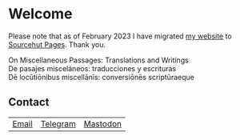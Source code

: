 <h1>Welcome</h1>
<p>
Please note that as of February 2023 I have migrated <a href= "https://robertoqs.org">my website</a> to <a href= "https://srht.site">Sourcehut Pages</a>. Thank you. 
<br>  
  
On Miscellaneous Passages: Translations and Writings<br>
De pasajes misceláneos: traducciones y escrituras<br>
Dē locūtiōnibus miscellānīs: conversiōnēs scriptūraeque
</p>

<h2>Contact</h2>

<table>
  <tbody>
    <tr>  
      <td><a href= "mailto:info@robertoqs.org">Email</a></td>
      <td><a href= "https://t.me/robertoqs">Telegram</a></td>
      <td><a rel="me" href="https://writing.exchange/@robertoqs">Mastodon</a></td>
    </tr>
  </tbody>
</p>
